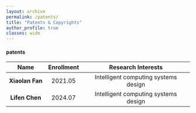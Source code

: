 ```yaml
---
layout: archive
permalink: /patents/
title: "Patents & Copyrights"
author_profile: true
classes: wide
---
```


#### patents

|  Name |  Enrollment |  Research Interests | 
| :--: | :--: | :--: |
|   **Xiaolan Fan**    | 2021.05 | Intelligent computing systems design |
|   **Lifen Chen**    |   2024.07   | Intelligent computing systems design |

